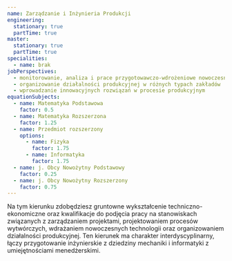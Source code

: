 ```yaml
---
name: Zarządzanie i Inżynieria Produkcji
engineering:
  stationary: true
  partTime: true
master:
  stationary: true
  partTime: true
specialities:
  - name: brak
jobPerspectives:
  - monitorowanie, analiza i prace przygotowawczo-wdrożeniowe nowoczesnych technologii
  - organizowanie działalności produkcyjnej w różnych typach zakładów
  - wprowadzanie innowacyjnych rozwiązań w procesie produkcyjnym
equationSubjects:
  - name: Matematyka Podstawowa
    factor: 0.5
  - name: Matematyka Rozszerzona
    factor: 1.25
  - name: Przedmiot rozszerzony
    options:
      - name: Fizyka
        factor: 1.75
      - name: Informatyka
        factor: 1.75
  - name: j. Obcy Nowożytny Podstawowy
    factor: 0.25
  - name: j. Obcy Nowożytny Rozszerzony
    factor: 0.75
---
```


Na tym kierunku zdobędziesz gruntowne wykształcenie techniczno-ekonomiczne oraz kwalifikacje do podjęcia pracy na stanowiskach związanych z zarządzaniem projektami, projektowaniem procesów wytwórczych, wdrażaniem nowoczesnych technologii oraz organizowaniem działalności produkcyjnej. Ten kierunek ma charakter interdyscyplinarny, łączy przygotowanie inżynierskie z dziedziny mechaniki i informatyki z umiejętnościami menedżerskimi.
